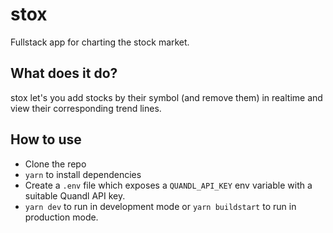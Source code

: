 # stox
Fullstack app for charting the stock market.

## What does it do?
stox let's you add stocks by their symbol (and remove them)
in realtime and view their corresponding trend lines.

## How to use
+ Clone the repo
+ ```yarn``` to install dependencies
+ Create a ```.env``` file which exposes a ```QUANDL_API_KEY``` env variable with a suitable Quandl API key.
+ ```yarn dev``` to run in development mode or ```yarn buildstart``` to run in production mode.